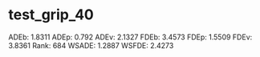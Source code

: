 # test_grip_40

ADEb: 1.8311
ADEp: 0.792
ADEv: 2.1327
FDEb: 3.4573
FDEp: 1.5509
FDEv: 3.8361
Rank: 684
WSADE: 1.2887
WSFDE: 2.4273